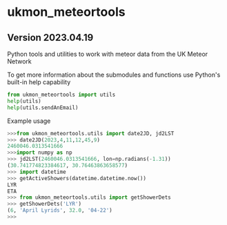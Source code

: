 # ukmon_meteortools
## Version 2023.04.19

Python tools and utilities to work with meteor data from the UK Meteor Network

To get more information about the submodules and functions use Python's built-in help capability

``` python
from ukmon_meteortools import utils
help(utils)
help(utils.sendAnEmail)
```

Example usage 
```python
>>>from ukmon_meteortools.utils import date2JD, jd2LST
>>> date2JD(2023,4,11,12,45,9)
2460046.0313541666
>>>import numpy as np
>>> jd2LST(2460046.0313541666, lon=np.radians(-1.31))
(30.741774823384617, 30.76463863658577)
>>> import datetime
>>> getActiveShowers(datetime.datetime.now())
LYR
ETA
>>> from ukmon_meteortools.utils import getShowerDets
>>> getShowerDets('LYR')
(6, 'April Lyrids', 32.0, '04-22')
>>>
```